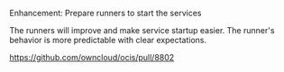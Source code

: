 Enhancement: Prepare runners to start the services

The runners will improve and make service startup easier. The runner's
behavior is more predictable with clear expectations.

https://github.com/owncloud/ocis/pull/8802
